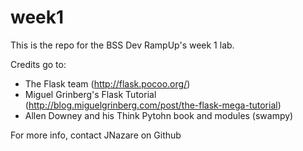 week1
=====

This is the repo for the BSS Dev RampUp's week 1 lab. 

Credits go to:
- The Flask team (http://flask.pocoo.org/)
- Miguel Grinberg's Flask Tutorial (http://blog.miguelgrinberg.com/post/the-flask-mega-tutorial)
- Allen Downey and his Think Pytohn book and modules (swampy)

For more info, contact JNazare on Github 
